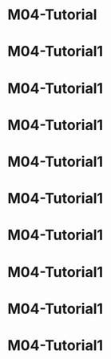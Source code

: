 # M04-Tutorial
# M04-Tutorial1
# M04-Tutorial1
# M04-Tutorial1
# M04-Tutorial1
# M04-Tutorial1
# M04-Tutorial1
# M04-Tutorial1
# M04-Tutorial1
# M04-Tutorial1

